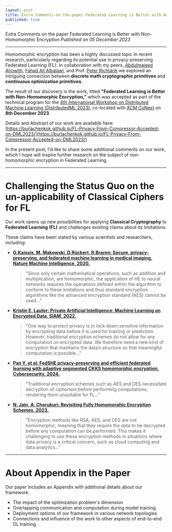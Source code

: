```yaml
---
layout: post
title: Extra Comments on the paper Federated Learning is Better with Non-Homomorphic Encryption
published: true
---
```


Extra Comments on the paper Federated Learning is Better with Non-Homomorphic Encryption *Published on 05 December 2023*

---

Homomorphic encryption has been a highly discussed topic in recent research, particularly regarding its potential use in privacy-preserving Federated Learning (FL). In collaboration with my peers, [Abdulmajeed Alrowith](https://www.linkedin.com/in/aalrowithi?originalSubdomain=sa), [Fahad Ali Albalawi](https://www.linkedin.com/in/fahad-albalawi-49b55759/), and Prof. [Peter Richtárik](https://richtarik.org/) we explored an intriguing connection between **discrete math cryptographic primitives** and **continuous optimization primitives**.

The result of our discovery is the work, titled **"Federated Learning is Better with Non-Homomorphic Encryption,"** which was accepted as part of the technical program for the [4th International Workshop on Distributed Machine Learning (DistributedML 2023)](https://distributedml.org/), co-located with [ACM CoNext](https://co-next.org/) on **8th December 2023**. 

Details and Abstraxt of our work are available here: [https://burlachenkok.github.io/FL-Privacy-From-Compressor-Accepted-on-DML2023/](https://burlachenkok.github.io/FL-Privacy-From-Compressor-Accepted-on-DML2023/)

In the present post, I'd like to share some additional comments on our work, which I hope will inspire further research on the subject of non-homomorphic encryption in Federated Learning.

---

# Challenging the Status Quo on the un-applicability of Classical Ciphers for FL

Our work opens up new possibilities for applying **Classical Cryptography** to **Federated Learning (FL)** and challenges existing claims about its limitations. 

These claims have been stated by various scientists and researchers, including:

* **[ G.Kaissis, M. Makowski, D.Rückert, R.Braren: Secure, privacy-preserving, and federated machine learning in medical imaging, Nature Machine Intelligence, 2020.](https://www.nature.com/articles/s42256-020-0186-1)**
    > "Since only certain mathematical operations, such as addition and multiplication, are homomorphic, the application of HE to neural networks requires the operations defined within the algorithm to conform to these limitations and thus standard encryption algorithms like the advanced encryption standard (AES) cannot be used..."

* **[Kristin E. Lauter: Private Artificial Intelligence: Machine Learning on Encrypted Data, SIAM, 2022.](https://www.siam.org/publications/siam-news/articles/private-artificial-intelligence-machine-learning-on-encrypted-data)**
    > "One way to protect privacy is to lock down sensitive information by encrypting data before it is used for training or prediction. However, traditional encryption schemes do not allow for any computation on encrypted data. We therefore need a new kind of encryption that maintains the data’s structure so that meaningful computation is possible..."

* **[ Pan Y. et al: FedSHE privacy-preserving and efficient federated learning with adaptive segmented CKKS homomorphic encryption, Cybersecurity, 2024.](https://cybersecurity.springeropen.com/articles/10.1186/s42400-024-00232-w)**
    > "Traditional encryption schemes such as AES and DES necessitate decryption of ciphertext before performing computations, rendering them unsuitable for FL..."

* **[N. Jain, A. Cherukuri: Revisiting Fully Homomorphic Encryption Schemes, 2023.](https://arxiv.org/abs/2305.05904)**
    > "Encryption methods like RSA, AES, and DES are not homomorphic, meaning that they require the data to be decrypted before any computation can be performed. This makes it challenging to use these encryption methods in situations where data privacy is a critical concern, such as cloud computing and data analytics..."

---

# About Appendix in the Paper

Our paper includes an Appendix with additional details about our framework:

* The impact of the optimization problem's dimension
* Overlapping communication and computation during model training
* Deployment options of our framework in various network topologies
* Connections and influence of the work to other aspects of end-to-end DL training
